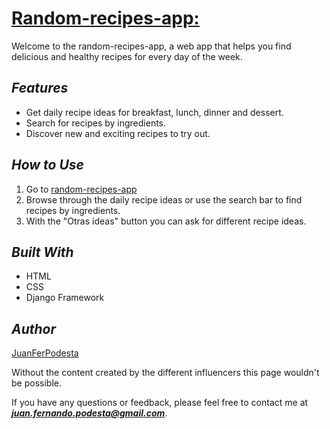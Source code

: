 # <u>Random-recipes-app:</u>

Welcome to the random-recipes-app, a web app that helps you find delicious and healthy recipes for every day of the week.

## ***Features***
- Get daily recipe ideas for breakfast, lunch, dinner and dessert.
- Search for recipes by ingredients.
- Discover new and exciting recipes to try out.

## ***How to Use***
1. Go to [random-recipes-app](https://random-recipes-app-production.up.railway.app/)
2. Browse through the daily recipe ideas or use the search bar to find recipes by ingredients.
3. With the "Otras ideas" button you can ask for different recipe ideas.

## ***Built With***
- HTML
- CSS
- Django Framework

## ***Author***
[JuanFerPodesta](https://github.com/JuanFerPodesta)

Without the content created by the different influencers this page wouldn't be possible.

If you have any questions or feedback, please feel free to contact me at ***juan.fernando.podesta@gmail.com***.